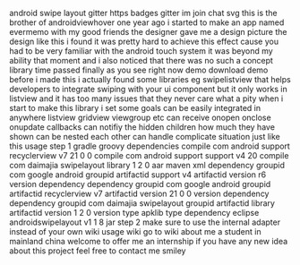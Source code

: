 android swipe layout gitter https badges gitter im join chat svg this is the brother of androidviewhover one year ago i started to make an app named evermemo with my good friends the designer gave me a design picture the design like this i found it was pretty hard to achieve this effect cause you had to be very familiar with the android touch system it was beyond my ability that moment and i also noticed that there was no such a concept library time passed finally as you see right now demo download demo before i made this i actually found some libraries eg swipelistview that helps developers to integrate swiping with your ui component but it only works in listview and it has too many issues that they never care what a pity when i start to make this library i set some goals can be easily integrated in anywhere listview gridview viewgroup etc can receive onopen onclose onupdate callbacks can notifiy the hidden children how much they have shown can be nested each other can handle complicate situation just like this usage step 1 gradle groovy dependencies compile com android support recyclerview v7 21 0 0 compile com android support support v4 20 compile com daimajia swipelayout library 1 2 0 aar maven xml dependency groupid com google android groupid artifactid support v4 artifactid version r6 version dependency dependency groupid com google android groupid artifactid recyclerview v7 artifactid version 21 0 0 version dependency dependency groupid com daimajia swipelayout groupid artifactid library artifactid version 1 2 0 version type apklib type dependency eclipse androidswipelayout v1 1 8 jar step 2 make sure to use the internal adapter instead of your own wiki usage wiki go to wiki about me a student in mainland china welcome to offer me an internship if you have any new idea about this project feel free to contact me smiley